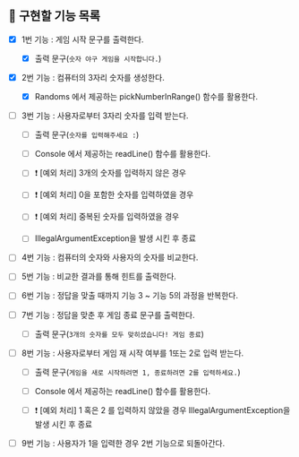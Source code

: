 ## 🎯 구현할 기능 목록

- [x] 1번 기능 : 게임 시작 문구를 출력한다.
   - [x] 출력 문구(`숫자 야구 게임을 시작합니다.`)


- [x] 2번 기능 : 컴퓨터의 3자리 숫자를 생성한다.
    - [x] Randoms 에서 제공하는 pickNumberInRange() 함수를 활용한다.


- [ ] 3번 기능 : 사용자로부터 3자리 숫자를 입력 받는다.
    - [ ] 출력 문구(`숫자를 입력해주세요 :`)
    - [ ] Console 에서 제공하는 readLine() 함수를 활용한다.
    - [ ] ❗️ [예외 처리] 3개의 숫자를 입력하지 않은 경우
    - [ ] ❗️ [예외 처리] 0을 포함한 숫자를 입력하였을 경우
    - [ ] ❗️ [예외 처리] 중복된 숫자를 입력하였을 경우 
    - [ ] IllegalArgumentException을 발생 시킨 후 종료


- [ ] 4번 기능 : 컴퓨터의 숫자와 사용자의 숫자를 비교한다.


- [ ] 5번 기능 : 비교한 결과를 통해 힌트를 출력한다.


- [ ] 6번 기능 : 정답을 맞출 때까지 기능 3 ~ 기능 5의 과정을 반복한다.


- [ ] 7번 기능 : 정답을 맞춘 후 게임 종료 문구를 출력한다.
  - [ ] 출력 문구(`3개의 숫자를 모두 맞히셨습니다! 게임 종료`)


- [ ] 8번 기능 : 사용자로부터 게임 재 시작 여부를 1또는 2로 입력 받는다.
    - [ ] 출력 문구(`게임을 새로 시작하려면 1, 종료하려면 2를 입력하세요.`)
    - [ ] Console 에서 제공하는 readLine() 함수를 활용한다.
    - [ ] ❗️ [예외 처리] 1 혹은 2 를 입력하지 않았을 경우 IllegalArgumentException을 발생 시킨 후 종료


- [ ] 9번 기능 : 사용자가 1을 입력한 경우 2번 기능으로 되돌아간다.
